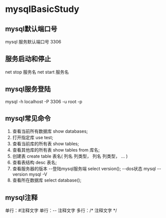 # mysqlBasicStudy

## mysql默认端口号

mysql 服务默认端口号 3306

## 服务启动和停止

net stop 服务名
net start 服务名

## mysql服务登陆

mysql -h localhost -P 3306 -u root -p

## mysql常见命令

1. 查看当前所有数据库
show databases;
2. 打开指定库
use test;
3. 查看当前库的所有表
show tables;
4. 查看其他库的所有表
show tables from 库名;
5. 创建表
create table 表名(
  列名 列类型，
  列名 列类型，
  ...
)
6. 查看表结构
desc 表名;
7. 查看服务器的版本
--登陆mysql服务端
select version();
--dos状态
mysql --version
mysql -V
8. 查看所在数据库
select database();

## mysql注释

单行：#注释文字
单行：-- 注释文字
多行：/*  注释文字   */
